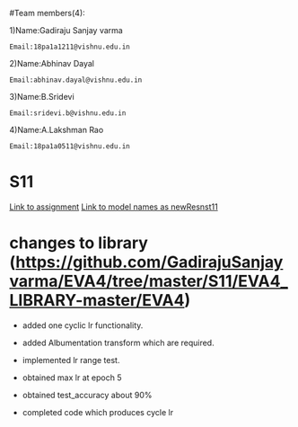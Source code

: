 #Team members(4):

  1)Name:Gadiraju Sanjay varma
  
    Email:18pa1a1211@vishnu.edu.in
  2)Name:Abhinav Dayal
  
    Email:abhinav.dayal@vishnu.edu.in
  3)Name:B.Sridevi
  
    Email:sridevi.b@vishnu.edu.in
  4)Name:A.Lakshman Rao
  
    Email:18pa1a0511@vishnu.edu.in

# S11

[Link to assignment](https://github.com/GadirajuSanjayvarma/EVA4/blob/master/S11/EVA4_S11_FILE1.ipynb)
 [Link to model names as newResnst11](https://github.com/GadirajuSanjayvarma/EVA4/blob/master/S11/EVA4_LIBRARY-master/EVA4/eva4models1.py)
# changes to library (https://github.com/GadirajuSanjayvarma/EVA4/tree/master/S11/EVA4_LIBRARY-master/EVA4)

* added one cyclic lr functionality.

* added Albumentation transform which are required.

* implemented lr range test.

* obtained max lr at epoch 5

* obtained test_accuracy about 90%

* completed code which produces cycle lr





